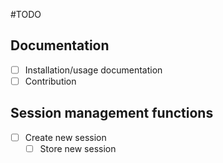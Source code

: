 #TODO

## Documentation
- [ ] Installation/usage documentation
- [ ] Contribution

## Session management functions
- [ ] Create new session
    - [ ] Store new session
